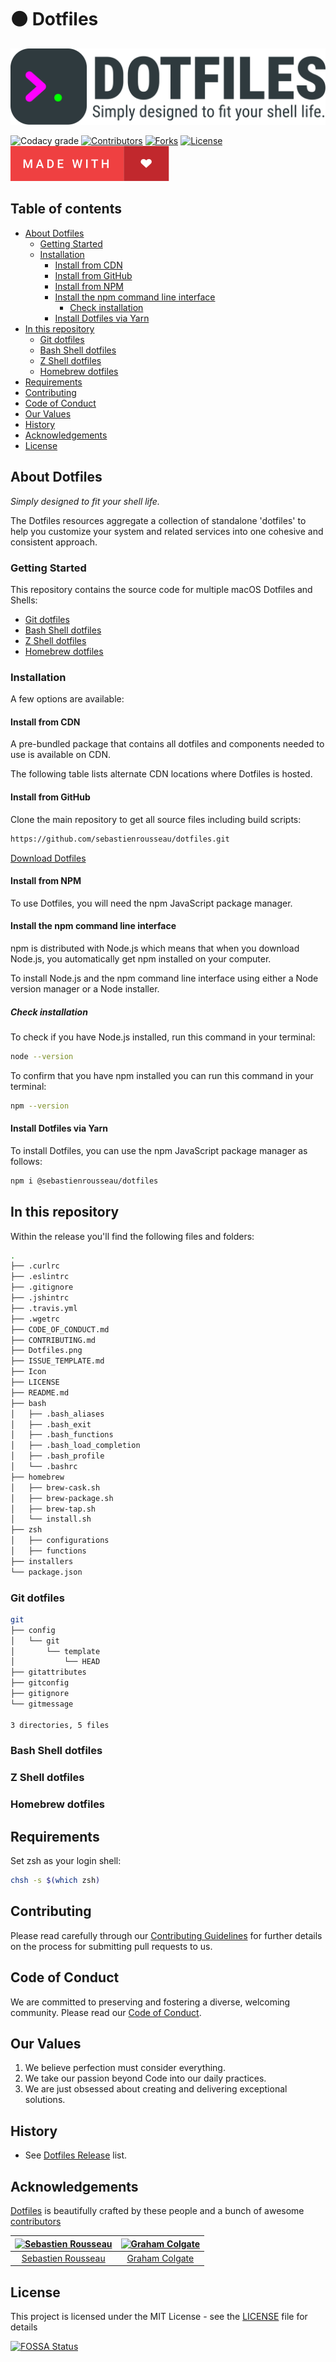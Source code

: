 # ⚫ Dotfiles

![Banner representing the Dotfiles Library](/media/dotfiles.svg)

![Codacy grade](https://img.shields.io/codacy/grade/634cfc4de08e492ebcbb341631066241?style=for-the-badge)
[![Contributors][contributors-shield]](https://github.com/sebastienrousseau/dotfiles/graphs/contributors)
[![Forks][forks-shield]](https://github.com/sebastienrousseau/dotfiles/)
[![License](https://img.shields.io/badge/License-MIT-green.svg?style=for-the-badge\&color=ff69b4)](https://opensource.org/licenses/MIT)
![Made with Love](/media/made-with-love.svg)

## Table of contents

- [About Dotfiles](#about-dotfiles)
  - [Getting Started](#getting-started)
  - [Installation](#installation)
    - [Install from CDN](#install-from-cdn)
    - [Install from GitHub](#install-from-github)
    - [Install from NPM](#install-from-npm)
    - [Install the npm command line interface](#install-the-npm-command-line-interface)
      - [Check installation](#check-installation)
    - [Install Dotfiles via Yarn](#install-dotfiles-via-yarn)
- [In this repository](#in-this-repository)
  - [Git dotfiles](#git-dotfiles)
  - [Bash Shell dotfiles](#bash-shell-dotfiles)
  - [Z Shell dotfiles](#z-shell-dotfiles)
  - [Homebrew dotfiles](#homebrew-dotfiles)
- [Requirements](#requirements)
- [Contributing](#contributing)
- [Code of Conduct](#code-of-conduct)
- [Our Values](#our-values)
- [History](#history)
- [Acknowledgements](#acknowledgements)
- [License](#license)

## About Dotfiles

*Simply designed to fit your shell life.*

The Dotfiles resources aggregate a collection of standalone 'dotfiles' to help you customize your system and related services into one cohesive and consistent approach.

### Getting Started

This repository contains the source code for multiple macOS Dotfiles and Shells:

- [Git dotfiles](#git-dotfiles)
- [Bash Shell dotfiles](#bash-shell-dotfiles)
- [Z Shell dotfiles](#z-shell-dotfiles)
- [Homebrew dotfiles](#homebrew-dotfiles)

### Installation

A few options are available:

#### Install from CDN

A pre-bundled package that contains all dotfiles and components needed to use is available on CDN.

The following table lists alternate CDN locations where Dotfiles is hosted.

#### Install from GitHub

Clone the main repository to get all source files including build scripts:

```bash
https://github.com/sebastienrousseau/dotfiles.git
```

[Download Dotfiles](https://github.com/sebastienrousseau/dotfiles/releases/latest)

#### Install from NPM

To use Dotfiles, you will need the npm JavaScript package manager.

#### Install the npm command line interface
npm is distributed with Node.js which means that when you download Node.js, you automatically get npm installed on your computer.

To install Node.js and the npm command line interface using either a Node version manager or a Node installer.

##### Check installation
To check if you have Node.js installed, run this command in your terminal:

```bash
node --version
```

To confirm that you have npm installed you can run this command in your terminal:

```bash
npm --version
```

#### Install Dotfiles via Yarn
To install Dotfiles, you can use the npm JavaScript package manager as follows:

```bash
npm i @sebastienrousseau/dotfiles
```

## In this repository

Within the release you'll find the following files and folders:

```bash
.
├── .curlrc
├── .eslintrc
├── .gitignore
├── .jshintrc
├── .travis.yml
├── .wgetrc
├── CODE_OF_CONDUCT.md
├── CONTRIBUTING.md
├── Dotfiles.png
├── ISSUE_TEMPLATE.md
├── Icon
├── LICENSE
├── README.md
├── bash
│   ├── .bash_aliases
│   ├── .bash_exit
│   ├── .bash_functions
│   ├── .bash_load_completion
│   ├── .bash_profile
│   └── .bashrc
├── homebrew
│   ├── brew-cask.sh
│   ├── brew-package.sh
│   ├── brew-tap.sh
│   └── install.sh
├── zsh
│   ├── configurations
│   ├── functions
├── installers
└── package.json

```

### Git dotfiles

```bash
git
├── config
│   └── git
│       └── template
│           └── HEAD
├── gitattributes
├── gitconfig
├── gitignore
└── gitmessage

3 directories, 5 files
```

### Bash Shell dotfiles

### Z Shell dotfiles

### Homebrew dotfiles

## Requirements

Set zsh as your login shell:

```bash
chsh -s $(which zsh)
```

## Contributing

Please read carefully through our [Contributing Guidelines](https://github.com/sebastienrousseau/dotfiles/blob/master/CONTRIBUTING.md) for further details on the process for submitting pull requests to us.

## Code of Conduct

We are committed to preserving and fostering a diverse, welcoming community. Please read our [Code of Conduct](https://github.com/sebastienrousseau/dotfiles/blob/master/CODE_OF_CONDUCT.md).

## Our Values

1.  We believe perfection must consider everything.
2.  We take our passion beyond Code into our daily practices.
3.  We are just obsessed about creating and delivering exceptional solutions.

## History

-   See [Dotfiles Release](https://github.com/sebastienrousseau/dotfiles/releases) list.

## Acknowledgements

[Dotfiles](https://dotfiles.io) is beautifully crafted by these people and a bunch of awesome [contributors](https://github.com/sebastienrousseau/dotfiles/graphs/contributors)

| [![Sebastien Rousseau](https://avatars0.githubusercontent.com/u/1394998?s=117)](http://sebastienrousseau.co.uk) | [![Graham Colgate](https://avatars0.githubusercontent.com/u/35816108?s=117)](https://github.com/gramtech) |
| :-------------------------------------------------------------------------------------------------------------: | :-------------------------------------------------------------------------------------------------------------: |
| [Sebastien Rousseau](https://github.com/sebastienrousseau) | [Graham Colgate](https://github.com/gramtech) |

## License

This project is licensed under the MIT License - see the [LICENSE](https://github.com/sebastienrousseau/dotfiles/blob/master/LICENSE) file for details

[![FOSSA Status](https://app.fossa.io/api/projects/git%2Bgithub.com%2Freedia%2Fdotfiles.svg?type=large)](https://app.fossa.io/projects/git%2Bgithub.com%2Freedia%2Fdotfiles?ref=badge_large)

[contributors-shield]: https://img.shields.io/github/contributors/sebastienrousseau/dotfiles.svg?style=for-the-badge
[contributors-url]: https://github.com/sebastienrousseau/dotfiles/graphs/contributors
[forks-shield]: https://img.shields.io/github/forks/sebastienrousseau/dotfiles.svg?style=for-the-badge
[forks-url]: https://github.com/sebastienrousseau/dotfiles/network/members


